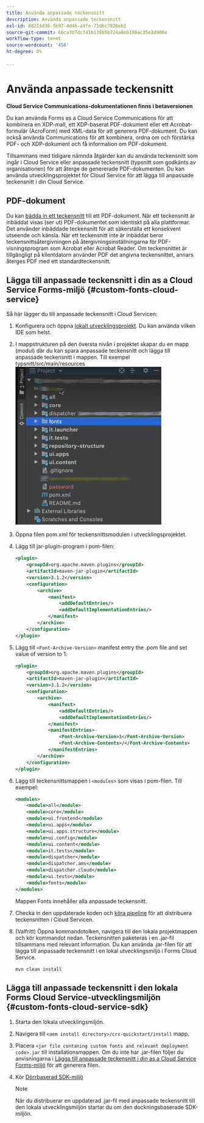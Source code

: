 ```yaml
---
title: Använda anpassade teckensnitt
description: Använda anpassade teckensnitt
exl-id: 88214d36-fb97-4d46-a9fe-71dbc7826eb1
source-git-commit: 6bca307dcf41b138b5b724a8eb198ac35e2d906e
workflow-type: tm+mt
source-wordcount: '456'
ht-degree: 0%

---
```


# Använda anpassade teckensnitt

**Cloud Service Communications-dokumentationen finns i betaversionen**

Du kan använda Forms as a Cloud Service Communications för att kombinera en XDP-mall, ett XDP-baserat PDF-dokument eller ett Acrobat-formulär (AcroForm) med XML-data för att generera PDF-dokument. Du kan också använda Communications för att kombinera, ordna om och förstärka PDF- och XDP-dokument och få information om PDF-dokument.

Tillsammans med tidigare nämnda åtgärder kan du använda teckensnitt som ingår i Cloud Service eller anpassade teckensnitt (typsnitt som godkänts av organisationen) för att återge de genererade PDF-dokumenten. Du kan använda utvecklingsprojektet för Cloud Service för att lägga till anpassade teckensnitt i din Cloud Service.

## PDF-dokument

Du kan [bädda in ett teckensnitt](https://adobedocs.github.io/experience-manager-forms-cloud-service-developer-reference/references/output-sync/#tag/PrintedOutputOptions) till ett PDF-dokument. När ett teckensnitt är inbäddat visas (ser ut) PDF-dokumentet som identiskt på alla plattformar. Det använder inbäddade teckensnitt för att säkerställa ett konsekvent utseende och känsla. När ett teckensnitt inte är inbäddat beror teckensnittsåtergivningen på återgivningsinställningarna för PDF-visningsprogram som Acrobat eller Acrobat Reader. Om teckensnittet är tillgängligt på klientdatorn använder PDF det angivna teckensnittet, annars återges PDF med ett standardteckensnitt.

## Lägga till anpassade teckensnitt i din as a Cloud Service Forms-miljö {#custom-fonts-cloud-service}

Så här lägger du till anpassade teckensnitt i Cloud Servicen:

1. Konfigurera och öppna [lokalt utvecklingsprojekt](setup-local-development-environment.md). Du kan använda vilken IDE som helst.
1. I mappstrukturen på den översta nivån i projektet skapar du en mapp (modul) där du kan spara anpassade teckensnitt och lägga till anpassade teckensnitt i mappen. Till exempel typsnitt/src/main/resources
   ![Mappen Teckensnitt](assets/fonts.png)

1. Öppna filen pom.xml för teckensnittsmodulen i utvecklingsprojektet.
1. Lägg till jar-plugin-program i pom-filen:

   ```xml
   <plugin>
       <groupId>org.apache.maven.plugins</groupId>
       <artifactId>maven-jar-plugin</artifactId>
       <version>3.1.2</version>
       <configuration>
           <archive>
               <manifest>
                   <addDefaultEntries/>
                   <addDefaultImplementationEntries/>
               </manifest>
           </archive>
       </configuration>
   </plugin>
   ```

1. Lägg till `<Font-Archive-Version>` manifest entry the .pom file and set value of version to 1:

   ```xml
   <plugin>
       <groupId>org.apache.maven.plugins</groupId>
       <artifactId>maven-jar-plugin</artifactId>
       <version>3.1.2</version>
       <configuration>
           <archive>
               <manifest>
                   <addDefaultEntries/>
                   <addDefaultImplementationEntries/>
               </manifest>
               <manifestEntries>
                   <Font-Archive-Version>1</Font-Archive-Version>
                   <Font-Archive-Contents>/</Font-Archive-Contents>
               </manifestEntries> 
           </archive>
       </configuration>
   </plugin>
   ```

1. Lägg till teckensnittsmappen i `<modules>` som visas i pom-filen. Till exempel:

   ```xml
   <modules>
       <module>all</module>
       <module>core</module>
       <module>ui.frontend</module>
       <module>ui.apps</module>
       <module>ui.apps.structure</module>
       <module>ui.config</module>
       <module>ui.content</module>
       <module>it.tests</module>
       <module>dispatcher</module>
       <module>dispatcher.ams</module>
       <module>dispatcher.cloud</module>
       <module>ui.tests</module>
       <module>fonts</module>
   </modules>
   ```

   Mappen Fonts innehåller alla anpassade teckensnitt.

1. Checka in den uppdaterade koden och [köra pipeline](/help/implementing/cloud-manager/deploy-code.md) för att distribuera teckensnitten i Cloud Servicen.

1. (Valfritt) Öppna kommandotolken, navigera till den lokala projektmappen och kör kommandot nedan. Teckensnitten paketeras i en .jar-fil tillsammans med relevant information. Du kan använda .jar-filen för att lägga till anpassade teckensnitt i en lokal utvecklingsmiljö i Forms Cloud Service.

   ```shell
   mvn clean install
   ```

## Lägga till anpassade teckensnitt i den lokala Forms Cloud Service-utvecklingsmiljön {#custom-fonts-cloud-service-sdk}

1. Starta den lokala utvecklingsmiljön.
1. Navigera till `<aem install directory>/crx-quickstart/install` mapp.
1. Placera `<jar file contaning custom fonts and relevant deployment code>.jar` till installationsmappen. Om du inte har .jar-filen följer du anvisningarna i [Lägga till anpassade teckensnitt i din as a Cloud Service Forms-miljö](#custom-fonts-cloud-service) för att generera filen.
1. Kör [Dörrbaserad SDK-miljö](setup-local-development-environment.md#docker-microservices)


   >[!NOTE]
   >
   >När du distribuerar en uppdaterad .jar-fil med anpassade teckensnitt till den lokala utvecklingsmiljön startar du om den dockningsbaserade SDK-miljön.
